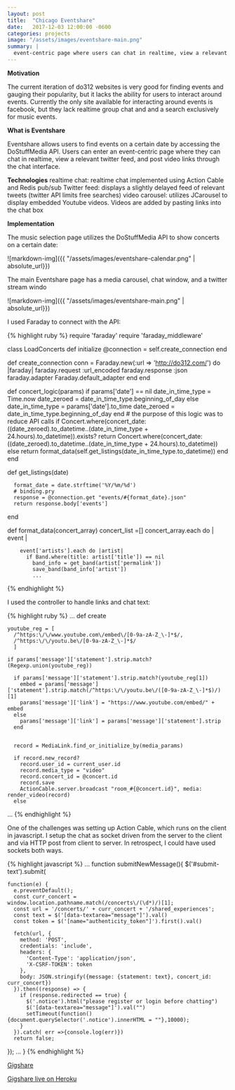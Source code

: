 ```yaml
---
layout: post
title:  "Chicago Eventshare"
date:   2017-12-03 12:00:00 -0600
categories: projects
image: "/assets/images/eventshare-main.png"
summary: |
  event-centric page where users can chat in realtime, view a relevant twitter feed, and post video links through the chat interface
---
```


**Motivation**

The current iteration of do312 websites is very good for finding events and gauging their popularity, but it lacks the ability for users to interact around events. Currently the only site available for interacting around events is facebook, but they lack realtime group chat and and a search exclusively for music events. 

**What is Eventshare**

Eventshare allows users to find events on a certain date by accessing the DoStuffMedia API. Users can enter an event-centric page where they can chat in realtime, view a relevant twitter feed, and post video links through the chat interface.

**Technologies**
realtime chat: realtime chat implemented using Action Cable and Redis pub/sub
Twitter feed: displays a slightly delayed feed of relevant tweets (twitter API limits free searches)
video carousel: utilizes JCarousel to display embedded Youtube videos. Videos are added by pasting links into the chat box


**Implementation**

The music selection page utilizes the DoStuffMedia API to show concerts on a certain date:

![markdown-img]({{ "/assets/images/eventshare-calendar.png" | absolute_url}})

The main Eventshare page has a media carousel, chat window, and a twitter stream windo

![markdown-img]({{ "/assets/images/eventshare-main.png" | absolute_url}})

I used Faraday to connect with the API:


{% highlight ruby %}
require 'faraday'
require 'faraday_middleware'


class LoadConcerts
  def initialize
    @connection = self.create_connection
  end

  def create_connection
    conn = Faraday.new(:url => 'http://do312.com/') do |faraday|
        faraday.request  :url_encoded
        faraday.response :json       
        faraday.adapter  Faraday.default_adapter 
      end
  end

  def concert_logic(params)
    if params['date'] == nil
      date_in_time_type = Time.now
      date_zeroed = date_in_time_type.beginning_of_day
    else
      date_in_time_type = params['date'].to_time
      date_zeroed = date_in_time_type.beginning_of_day
    end
    # the purpose of this logic was to reduce API calls
    if Concert.where(concert_date: ((date_zeroed).to_datetime..(date_in_time_type + 24.hours).to_datetime)).exists?
      return Concert.where(concert_date: ((date_zeroed).to_datetime..(date_in_time_type + 24.hours).to_datetime))
    else 
      return format_data(self.get_listings(date_in_time_type.to_datetime))
    end
  end

  def get_listings(date)
      
      format_date = date.strftime('%Y/%m/%d')
      # binding.pry
      response = @connection.get "events/#{format_date}.json"
      return response.body['events']
  end

  def format_data(concert_array)
    concert_list =[]
    concert_array.each do | event |

        event['artists'].each do |artist|
          if Band.where(title: artist['title']) == nil
            band_info = get_band(artist['permalink'])
            save_band(band_info['artist'])
            ...
{% endhighlight %}

I used the controller to handle links and chat text:

{% highlight ruby %}
...
def create

    youtube_reg = [
      /^https:\/\/www.youtube.com\/embed\/[0-9a-zA-Z_\-]*$/,
      /^https:\/\/youtu.be\/[0-9a-zA-Z_\-]*$/
      ]

    if params['message']['statement'].strip.match?(Regexp.union(youtube_reg))

      if params['message']['statement'].strip.match?(youtube_reg[1])
        embed = params['message']['statement'].strip.match(/^https:\/\/youtu.be\/([0-9a-zA-Z_\-]*$)/)[1]
        params['message']['link'] = "https://www.youtube.com/embed/" + embed 
      else
        params['message']['link'] = params['message']['statement'].strip
      end


      record = MediaLink.find_or_initialize_by(media_params)
      
      if record.new_record?
        record.user_id = current_user.id
        record.media_type = "video"
        record.concert_id = @concert.id
        record.save
        ActionCable.server.broadcast "room_#{@concert.id}", media: render_video(record)
      else
...
{% endhighlight %}

One of the challenges was setting up Action Cable, which runs on the client in javascript. I setup the chat as socket driven from the server to the client and via HTTP post from client to server. In retrospect, I could have used sockets both ways.

{% highlight javascript %}
...
function submitNewMessage(){
  $('#submit-text').submit(
    
    function(e) {
      e.preventDefault();
      const curr_concert = window.location.pathname.match(/concerts\/(\d*)/)[1];
      const url = '/concerts/' + curr_concert + '/shared_experiences';
      const text = $('[data-textarea="message"]').val()
      const token = $('[name="authenticity_token"]').first().val()

      fetch(url, {
        method: 'POST',
        credentials: 'include',
        headers: {
          'Content-Type': 'application/json',
          'X-CSRF-TOKEN': token
        },
        body: JSON.stringify({message: {statement: text}, concert_id: curr_concert})
      }).then((response) => {
        if (response.redirected == true) {
          $('.notice').html("please register or login before chatting")
          $('[data-textarea="message"]').val("")
          setTimeout(function(){document.querySelector('.notice').innerHTML = ""},10000);
        }
      }).catch( err =>{console.log(err)})
      return false;
  });
  ...
}
{% endhighlight %}

<a href="https://github.com/ansachs/eventshare" target="_blank">Gigshare</a>

<a href="https://gigshare.herokuapp.com/" target="_blank">Gigshare live on Heroku</a>

